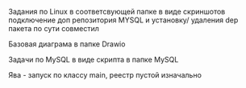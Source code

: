 Задания по Linux в соответсвующей папке в виде скриншотов
подключение доп репозитория MYSQL и установку/ удаления dep пакета по сути совместил 

Базовая диаграма в папке Drawio

Задачи по MySQL  в виде скрипта в папке MySQL

Ява - запуск по классу main, реестр пустой изначально

